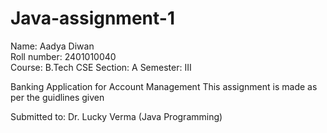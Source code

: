# Java-assignment-1
Name: Aadya Diwan  
Roll number: 2401010040  
Course: B.Tech CSE
Section: A
Semester: III

Banking Application for Account Management
This assignment is made as per the guidlines given

Submitted to:
Dr. Lucky Verma
(Java Programming)

